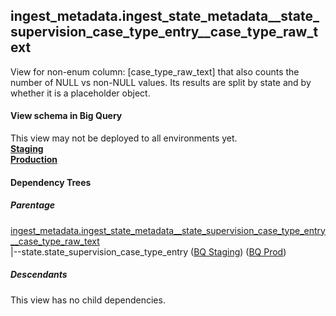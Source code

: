 ## ingest_metadata.ingest_state_metadata__state_supervision_case_type_entry__case_type_raw_text
View for non-enum column: [case_type_raw_text]
 that also counts the number of NULL vs non-NULL values. Its results are split by state
 and by whether it is a placeholder object.

#### View schema in Big Query
This view may not be deployed to all environments yet.<br/>
[**Staging**](https://console.cloud.google.com/bigquery?pli=1&p=recidiviz-staging&page=table&project=recidiviz-staging&d=ingest_metadata&t=ingest_state_metadata__state_supervision_case_type_entry__case_type_raw_text)
<br/>
[**Production**](https://console.cloud.google.com/bigquery?pli=1&p=recidiviz-123&page=table&project=recidiviz-123&d=ingest_metadata&t=ingest_state_metadata__state_supervision_case_type_entry__case_type_raw_text)
<br/>

#### Dependency Trees

##### Parentage
[ingest_metadata.ingest_state_metadata\__state_supervision_case_type_entry\__case_type_raw_text](../ingest_metadata/ingest_state_metadata__state_supervision_case_type_entry__case_type_raw_text.md) <br/>
|--state.state_supervision_case_type_entry ([BQ Staging](https://console.cloud.google.com/bigquery?pli=1&p=recidiviz-staging&page=table&project=recidiviz-staging&d=state&t=state_supervision_case_type_entry)) ([BQ Prod](https://console.cloud.google.com/bigquery?pli=1&p=recidiviz-123&page=table&project=recidiviz-123&d=state&t=state_supervision_case_type_entry)) <br/>


##### Descendants
This view has no child dependencies.
